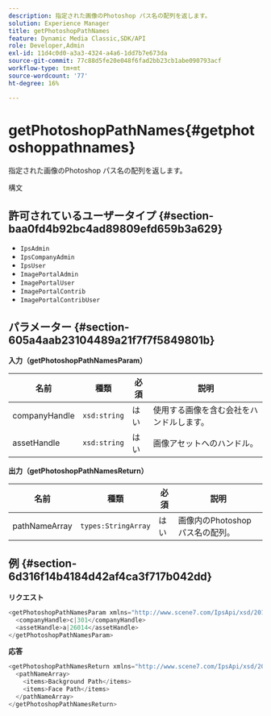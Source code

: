 ```yaml
---
description: 指定された画像のPhotoshop パス名の配列を返します。
solution: Experience Manager
title: getPhotoshopPathNames
feature: Dynamic Media Classic,SDK/API
role: Developer,Admin
exl-id: 11d4c0d0-a3a3-4324-a4a6-1dd7b7e673da
source-git-commit: 77c88d5fe20e048f6fad2bb23cb1abe090793acf
workflow-type: tm+mt
source-wordcount: '77'
ht-degree: 16%

---
```


# getPhotoshopPathNames{#getphotoshoppathnames}

指定された画像のPhotoshop パス名の配列を返します。

構文

## 許可されているユーザータイプ {#section-baa0fd4b92bc4ad89809efd659b3a629}

* `IpsAdmin`
* `IpsCompanyAdmin`
* `IpsUser`
* `ImagePortalAdmin`
* `ImagePortalUser`
* `ImagePortalContrib`
* `ImagePortalContribUser`

## パラメーター {#section-605a4aab23104489a21f7f7f5849801b}

**入力（getPhotoshopPathNamesParam）**

| 名前 | 種類 | 必須 | 説明 |
|---|---|---|---|
| companyHandle | `xsd:string` | はい | 使用する画像を含む会社をハンドルします。 |
| assetHandle | `xsd:string` | はい | 画像アセットへのハンドル。 |

**出力（getPhotoshopPathNamesReturn）**

| 名前 | 種類 | 必須 | 説明 |
|---|---|---|---|
| pathNameArray | `types:StringArray` | はい | 画像内のPhotoshop パス名の配列。 |

## 例 {#section-6d316f14b4184d42af4ca3f717b042dd}

**リクエスト**

```java
<getPhotoshopPathNamesParam xmlns="http://www.scene7.com/IpsApi/xsd/2012-07-31">
  <companyHandle>c|301</companyHandle>
  <assetHandle>a|26014</assetHandle>
</getPhotoshopPathNamesParam>
```

**応答**

```java
<getPhotoshopPathNamesReturn xmlns="http://www.scene7.com/IpsApi/xsd/2012-07-31">
  <pathNameArray>
    <items>Background Path</items>
    <items>Face Path</items>
  </pathNameArray>
</getPhotoshopPathNamesReturn>
```
